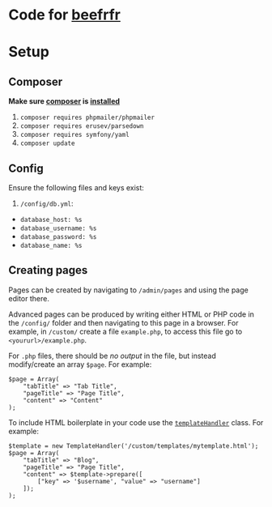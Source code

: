 # Code for [beefrfr](https://beefrfr.uk)

# Setup
## Composer
**Make sure [composer](https://github.com/composer/composer) is [installed](https://getcomposer.org/download/)**
1. `composer requires phpmailer/phpmailer`
2. `composer requires erusev/parsedown`
3. `composer requires symfony/yaml`
4. `composer update`

## Config
Ensure the following files and keys exist:
1. `/config/db.yml`:
 - `database_host: %s`
 - `database_username: %s`
 - `database_password: %s`
 - `database_name: %s`

 ## Creating pages
 Pages can be created by navigating to `/admin/pages` and using the page editor there.

 Advanced pages can be produced by writing either HTML or PHP code in the `/config/` folder and then navigating to this page in a browser. For example, in `/custom/` create a file `example.php`, to access this file go to `<yoururl>/example.php`.

For `.php` files, there should be *no output* in the file, but instead modify/create an array `$page`. For example:
```
$page = Array(
    "tabTitle" => "Tab Title",
    "pageTitle" => "Page Title",
    "content" => "Content"
);
```

To include HTML boilerplate in your code use the [`templateHandler`](libraries/templateHandler.php) class. For example:
```
$template = new TemplateHandler('/custom/templates/mytemplate.html');
$page = Array(
    "tabTitle" => "Blog",
    "pageTitle" => "Page Title",
    "content" => $template->prepare([
        ["key" => '$username', "value" => "username"]
    ]);
);
```
